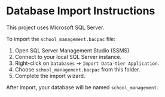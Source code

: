 # Database Import Instructions

This project uses Microsoft SQL Server.

To import the `school_management.bacpac` file:

1. Open SQL Server Management Studio (SSMS).
2. Connect to your local SQL Server instance.
3. Right-click on `Databases` → `Import Data-tier Application`.
4. Choose `school_management.bacpac` from this folder.
5. Complete the import wizard.

After import, your database will be named `school_management`.
